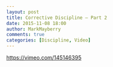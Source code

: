 ```yaml
---
layout: post
title: Corrective Discipline – Part 2
date: 2015-11-08 18:00
author: MarkMayberry
comments: true
categories: [Discipline, Video]
---
```

https://vimeo.com/145146395
